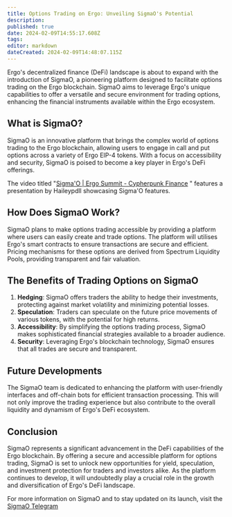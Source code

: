 ```yaml
---
title: Options Trading on Ergo: Unveiling SigmaO's Potential
description: 
published: true
date: 2024-02-09T14:55:17.608Z
tags: 
editor: markdown
dateCreated: 2024-02-09T14:48:07.115Z
---
```




Ergo's decentralized finance (DeFi) landscape is about to expand with the introduction of SigmaO, a pioneering platform designed to facilitate options trading on the Ergo blockchain. SigmaO aims to leverage Ergo's unique capabilities to offer a versatile and secure environment for trading options, enhancing the financial instruments available within the Ergo ecosystem.

## What is SigmaO?

SigmaO is an innovative platform that brings the complex world of options trading to the Ergo blockchain, allowing users to engage in call and put options across a variety of Ergo EIP-4 tokens. With a focus on accessibility and security, SigmaO is poised to become a key player in Ergo's DeFi offerings.

The video titled "[Sigma'O | Ergo Summit - Cypherpunk Finance](https://www.youtube.com/watch?v=a1f0F24Ld9w) " features a presentation by Haileypdll showcasing Sigma'O features. 



## How Does SigmaO Work?

SigmaO plans to make options trading accessible by providing a platform where users can easily create and trade options. The platform will utilises Ergo's smart contracts to ensure transactions are secure and efficient. Pricing mechanisms for these options are derived from Spectrum Liquidity Pools, providing transparent and fair valuation.

## The Benefits of Trading Options on SigmaO

1. **Hedging**: SigmaO offers traders the ability to hedge their investments, protecting against market volatility and minimizing potential losses.
2. **Speculation**: Traders can speculate on the future price movements of various tokens, with the potential for high returns.
3. **Accessibility**: By simplifying the options trading process, SigmaO makes sophisticated financial strategies available to a broader audience.
4. **Security**: Leveraging Ergo's blockchain technology, SigmaO ensures that all trades are secure and transparent.

## Future Developments

The SigmaO team is dedicated to enhancing the platform with user-friendly interfaces and off-chain bots for efficient transaction processing. This will not only improve the trading experience but also contribute to the overall liquidity and dynamism of Ergo's DeFi ecosystem.

## Conclusion

SigmaO represents a significant advancement in the DeFi capabilities of the Ergo blockchain. By offering a secure and accessible platform for options trading, SigmaO is set to unlock new opportunities for yield, speculation, and investment protection for traders and investors alike. As the platform continues to develop, it will undoubtedly play a crucial role in the growth and diversification of Ergo's DeFi landscape.

For more information on SigmaO and to stay updated on its launch, visit the [SigmaO Telegram](https://t.me/SigmaOpts)

